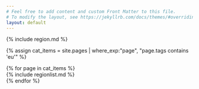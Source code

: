 ```yaml
---
# Feel free to add content and custom Front Matter to this file.
# To modify the layout, see https://jekyllrb.com/docs/themes/#overriding-theme-defaults
layout: default
---
```


{% include region.md %}

{% assign cat_items = site.pages |  where_exp:"page", "page.tags contains 'eu'" %}

<div class="row">
	{% for page in cat_items %}
<div class="col-md-6" markdown="1">
{% include regionlist.md %}
</div>
	  {% endfor %}
</div>